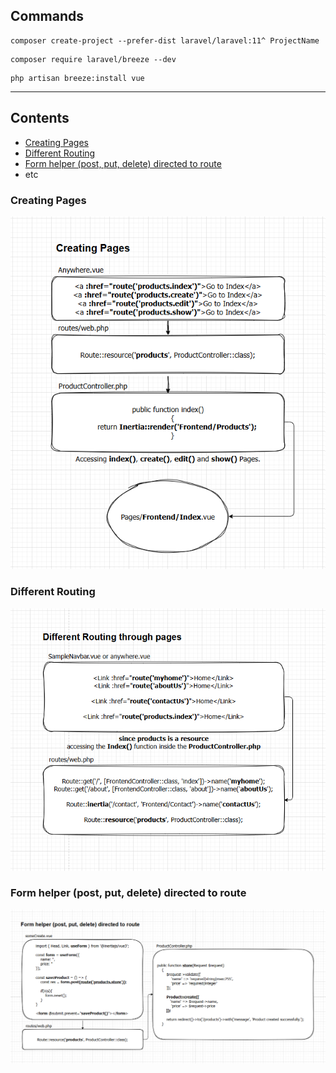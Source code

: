 ## Commands

```
composer create-project --prefer-dist laravel/laravel:11^ ProjectName
```

```
composer require laravel/breeze --dev
```

```
php artisan breeze:install vue
```

<hr>

## Contents

- [Creating Pages](#creating-pages)
- [Different Routing](#different-routing)
- [Form helper (post, put, delete) directed to route](#form-helper-post-put-delete-directed-to-route)
- etc

### Creating Pages

<img src="./assets/Creating-Pages.png">

### Different Routing

<img src="./assets/Different-Routing-Through-Pages.png">

### Form helper (post, put, delete) directed to route

<img src="./assets/Form-Helper.png">